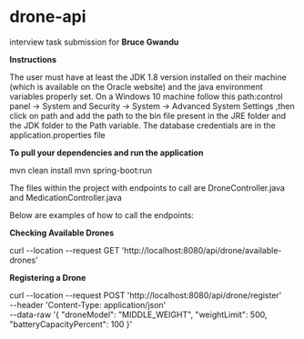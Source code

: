# drone-api
interview task submission for **Bruce Gwandu**

**Instructions**

The user must have at least the JDK 1.8 version installed on their machine (which is available on the Oracle website) and the java environment variables properly set.
On a Windows 10 machine follow this path:control panel -> System and Security -> System -> Advanced System Settings ,then click on path and add the path to the bin file present in the JRE folder and the JDK folder to the Path variable.
The database credentials are in the application.properties file

**To pull your dependencies and run the application**

mvn clean install
mvn spring-boot:run

The files within the project with endpoints to call are DroneController.java and MedicationController.java

Below are examples of how to call the endpoints:



**Checking Available Drones**

curl --location --request GET 'http://localhost:8080/api/drone/available-drones'

**Registering a Drone**

curl --location --request POST 'http://localhost:8080/api/drone/register' \
--header 'Content-Type: application/json' \
--data-raw '{
    "droneModel": "MIDDLE_WEIGHT",
    "weightLimit": 500,
    "batteryCapacityPercent": 100
}'



